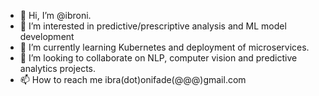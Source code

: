 - 👋 Hi, I’m @ibroni.
- 👀 I’m interested in predictive/prescriptive analysis and ML model development
- 🌱 I’m currently learning Kubernetes and deployment of microservices.
- 💞️ I’m looking to collaborate on NLP, computer vision and predictive analytics projects.
- 📫 How to reach me ibra(dot)onifade(@@@)gmail.com

<!---
ibroni/ibroni is a ✨ special ✨ repository because its `README.md` (this file) appears on your GitHub profile.
You can click the Preview link to take a look at your changes.
--->

